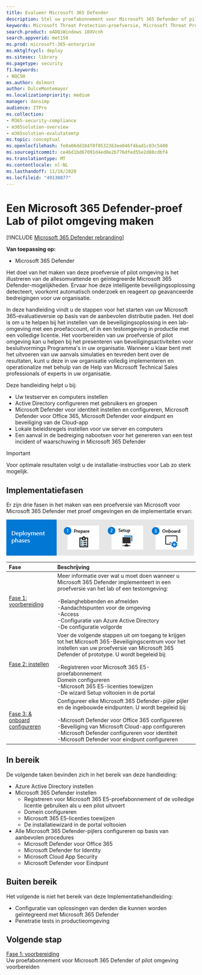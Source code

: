 ```yaml
---
title: Evalueer Microsoft 365 Defender
description: Stel uw proefabonnement voor Microsoft 365 Defender of pilot omgeving in om de beveiligingsoplossing voor het beschermen van apparaten, identiteit, gegevens en toepassingen in uw organisatie uit te proberen.
keywords: Microsoft Threat Protection-proefversie, Microsoft Threat Protection, Microsoft Threat Protection, Microsoft Threat Protection evaluatie lab, Microsoft Threat Protection pilot, Cyber beveiliging, geavanceerde, permanente bedreiging, Enterprise-gebruikers, gegevens, toepassingen, incidenten, automatisch onderzoek en herstel, geavanceerde jacht
search.product: eADQiWindows 10XVcnh
search.appverid: met150
ms.prod: microsoft-365-enterprise
ms.mktglfcycl: deploy
ms.sitesec: library
ms.pagetype: security
f1.keywords:
- NOCSH
ms.author: dolmont
author: DulceMontemayor
ms.localizationpriority: medium
manager: dansimp
audience: ITPro
ms.collection:
- M365-security-compliance
- m365solution-overview
- m365solution-evalutatemtp
ms.topic: conceptual
ms.openlocfilehash: fe0a06dd104f0f0532363ee046f4bad1c03c5400
ms.sourcegitcommit: ce46d1bd67091d4ed0e2b776dfed55e2d88cdbf4
ms.translationtype: MT
ms.contentlocale: nl-NL
ms.lasthandoff: 11/18/2020
ms.locfileid: "49130877"
---
```

# <a name="create-a-microsoft-365-defender-trial-lab-or-pilot-environment"></a>Een Microsoft 365 Defender-proef Lab of pilot omgeving maken 

[!INCLUDE [Microsoft 365 Defender rebranding](../includes/microsoft-defender.md)]


**Van toepassing op:**
- Microsoft 365 Defender

Het doel van het maken van deze proefversie of pilot omgeving is het illustreren van de allesomvattende en geïntegreerde Microsoft 365 Defender-mogelijkheden. Ervaar hoe deze intelligente beveiligingsoplossing detecteert, voorkomt automatisch onderzoek en reageert op geavanceerde bedreigingen voor uw organisatie. 

In deze handleiding vindt u de stappen voor het starten van uw Microsoft 365-evaluatieversie op basis van de aanbevolen distributie paden. Het doel is om u te helpen bij het instellen van de beveiligingsoplossing in een lab-omgeving met een proefaccount, of in een testomgeving in productie met een volledige licentie. Het voorbereiden van uw proefversie of pilot omgeving kan u helpen bij het presenteren van beveiligingsactiviteiten voor besluitvormings Programma's in uw organisatie. Wanneer u klaar bent met het uitvoeren van uw aanvals simulaties en tevreden bent over de resultaten, kunt u deze in uw organisatie volledig implementeren en operationalize met behulp van de Help van Microsoft Technical Sales professionals of experts in uw organisatie. 

Deze handleiding helpt u bij:
- Uw testserver en computers instellen
- Active Directory configureren met gebruikers en groepen
- Microsoft Defender voor identiteit instellen en configureren, Microsoft Defender voor Office 365, Microsoft Defender voor eindpunt en beveiliging van de Cloud-app
- Lokale beleidsregels instellen voor uw server en computers
- Een aanval in de bedreiging nabootsen voor het genereren van een test incident of waarschuwing in Microsoft 365 Defender

>[!IMPORTANT]
>Voor optimale resultaten volgt u de installatie-instructies voor Lab zo sterk mogelijk.


## <a name="deployment-phases"></a>Implementatiefasen

Er zijn drie fasen in het maken van een proefversie van Microsoft voor Microsoft 365 Defender met proef omgevingen en de implementatie ervan:

![Implementatiefasen: voorbereiden, instellen, onboardd](../../media/phase-diagrams/deployment-phases.png)

|Fase | Beschrijving | 
|:-------|:-----|
|[Fase 1: voorbereiding](prepare-mtpeval.md)| Meer informatie over wat u moet doen wanneer u Microsoft 365 Defender implementeert in een proefversie van het lab of een testomgeving: <br><br>-Belanghebbenden en afmelden <br> -Aandachtspunten voor de omgeving <br>-Access <br>-Configuratie van Azure Active Directory <br> -De configuratie volgorde
|[Fase 2: instellen](setup-mtpeval.md)|  Voer de volgende stappen uit om toegang te krijgen tot het Microsoft 365-Beveiligingscentrum voor het instellen van uw proefversie van Microsoft 365 Defender of prototype. U wordt begeleid bij:<br><br>-Registreren voor Microsoft 365 E5-proefabonnement <br>  Domein configureren<br>-Microsoft 365 E5-licenties toewijzen<br>-De wizard Setup voltooien in de portal|
|[Fase 3: & onboard configureren](config-mtpeval.md) | Configureer elke Microsoft 365 Defender-pijler pijler en de ingebouwde eindpunten. U wordt begeleid bij:<br><br>-Microsoft Defender voor Office 365 configureren<br>-Beveiliging van Microsoft Cloud-app configureren<br>-Microsoft Defender configureren voor identiteit<br>-Microsoft Defender voor eindpunt configureren


## <a name="in-scope"></a>In bereik

De volgende taken bevinden zich in het bereik van deze handleiding:
-   Azure Active Directory instellen
-   Microsoft 365 Defender instellen
    -   Registreren voor Microsoft 365 E5-proefabonnement of de volledige licentie gebruiken als u een pilot uitvoert
    -   Domein configureren
    -   Microsoft 365 E5-licenties toewijzen
    -   De installatiewizard in de portal voltooien
-   Alle Microsoft 365 Defender-pijlers configureren op basis van aanbevolen procedures
    -   Microsoft Defender voor Office 365
    -   Microsoft Defender for Identity
    -   Microsoft Cloud App Security
    -   Microsoft Defender voor Eindpunt 

## <a name="out-of-scope"></a>Buiten bereik

Het volgende is niet het bereik van deze Implementatiehandleiding:

-   Configuratie van oplossingen van derden die kunnen worden geïntegreerd met Microsoft 365 Defender
-   Penetratie tests in productieomgeving

## <a name="next-step"></a>Volgende stap
[Fase 1: voorbereiding](prepare-mtpeval.md) 
<br> Uw proefabonnement voor Microsoft 365 Defender of pilot omgeving voorbereiden
